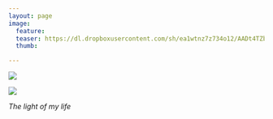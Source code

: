 ```yaml
---
layout: page
image:
  feature:
  teaser: https://dl.dropboxusercontent.com/sh/ea1wtnz7z734o12/AADt4TZbo4FZW_WznsDnR5rPa/luontokuvat/kev%C3%A4t/5/DS53216-245px.jpg
  thumb:

---
```


[![](https://dl.dropboxusercontent.com/sh/ea1wtnz7z734o12/AADE-hRzbkKSwnqMI7W1WpO3a/luontokuvat/kev%C3%A4t/5/DS53217-800px.jpg)](https://dl.dropboxusercontent.com/sh/ea1wtnz7z734o12/AACFpQICHIZj5ORoFDLgR6qla/luontokuvat/kev%C3%A4t/5/DS53217.jpg)

[![](https://dl.dropboxusercontent.com/sh/ea1wtnz7z734o12/AAAZQwLpnPpMGlnUwG-EBN-xa/luontokuvat/kev%C3%A4t/5/DS53216-800px.jpg)](https://dl.dropboxusercontent.com/sh/ea1wtnz7z734o12/AAD_LJ1-dgNB9HFpoJXcl5yya/luontokuvat/kev%C3%A4t/5/DS53216.jpg)

*The light of my life*